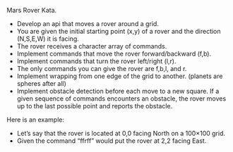 Mars Rover Kata.

- Develop an api that moves a rover around a grid.
- You are given the initial starting point (x,y) of a rover and the direction (N,S,E,W) it is facing.
- The rover receives a character array of commands.
- Implement commands that move the rover forward/backward (f,b).
- Implement commands that turn the rover left/right (l,r).
- The only commands you can give the rover are f,b,l, and r.
- Implement wrapping from one edge of the grid to another. (planets are spheres after all)
- Implement obstacle detection before each move to a new square. If a given sequence of commands encounters an obstacle, the rover moves up to the last possible point and reports the obstacle.

Here is an example:
- Let’s say that the rover is located at 0,0 facing North on a 100×100 grid.
- Given the command “ffrff” would put the rover at 2,2 facing East.
